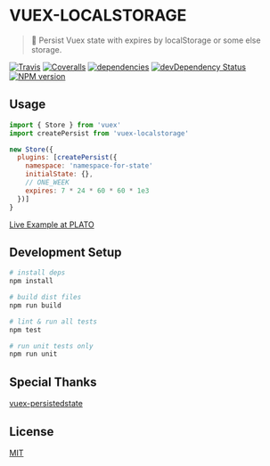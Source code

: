 # VUEX-LOCALSTORAGE

> :dvd: Persist Vuex state with expires by localStorage or some else storage.

[![Travis](https://img.shields.io/travis/crossjs/vuex-localstorage.svg?style=flat-square)](https://travis-ci.org/crossjs/vuex-localstorage)
[![Coveralls](https://img.shields.io/coveralls/crossjs/vuex-localstorage.svg?style=flat-square)](https://coveralls.io/github/crossjs/vuex-localstorage)
[![dependencies](https://david-dm.org/crossjs/vuex-localstorage.svg?style=flat-square)](https://david-dm.org/crossjs/vuex-localstorage)
[![devDependency Status](https://david-dm.org/crossjs/vuex-localstorage/dev-status.svg?style=flat-square)](https://david-dm.org/crossjs/vuex-localstorage?type=dev)
[![NPM version](https://img.shields.io/npm/v/vuex-localstorage.svg?style=flat-square)](https://npmjs.org/package/vuex-localstorage)

## Usage

``` js
import { Store } from 'vuex'
import createPersist from 'vuex-localstorage'

new Store({
  plugins: [createPersist({
    namespace: 'namespace-for-state'
    initialState: {},
    // ONE_WEEK
    expires: 7 * 24 * 60 * 60 * 1e3
  })]
}
```

[Live Example at PLATO](https://github.com/platojs/plato/blob/master/src/modules/persist/index.js)

## Development Setup

``` bash
# install deps
npm install

# build dist files
npm run build

# lint & run all tests
npm test

# run unit tests only
npm run unit
```

## Special Thanks

[vuex-persistedstate](https://github.com/robinvdvleuten/vuex-persistedstate)

## License

[MIT](http://opensource.org/licenses/MIT)
